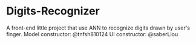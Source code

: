 # Digits-Recognizer
A front-end little project that use ANN to recognize digits drawn by user's finger.
Model constructor: @tnfsh810124
UI constructor: @saberLiou
